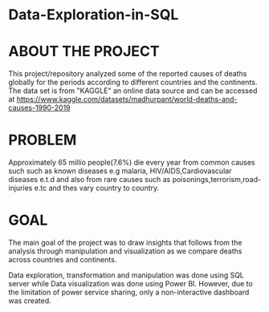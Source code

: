 # Data-Exploration-in-SQL
# ABOUT THE PROJECT
  This project/repository analyzed some of the reported causes of deaths globally for the periods according to different countries and the continents.
  The data set is from "KAGGLE" an online data source and can be accessed at https://www.kaggle.com/datasets/madhurpant/world-deaths-and-causes-1990-2019

# PROBLEM
  Approximately 65 millio people(7.6%) die every year from common causes such such as known diseases e.g malaria, HIV/AIDS,Cardiovascular diseases e.t.d and also from rare causes such as poisonings,terrorism,road-injuries e.tc and thes vary country to country.
 
# GOAL
  The main goal of the project was to draw insights that follows from the analysis through manipulation and visualization as we compare deaths across countries and continents.
  
  Data exploration, transformation and manipulation was done using SQL server while Data visualization was done using Power BI.
  However, due to the limitation of power service sharing, only a non-interactive dashboard was created.
 

